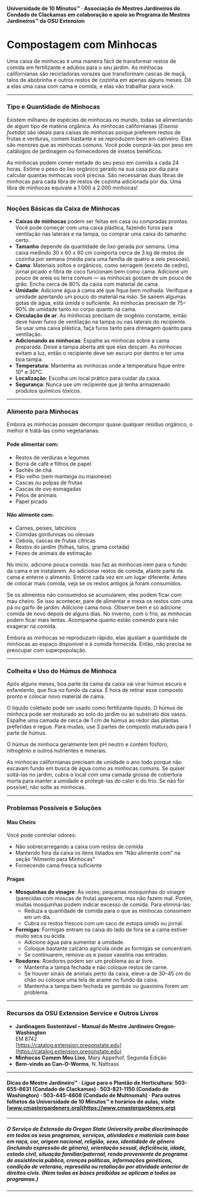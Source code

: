 #### Universidade de 10 Minutos™ · Associação de Mestres Jardineiros do Condado de Clackamas em colaboração e apoio ao Programa de Mestres Jardineiros™ da OSU Extension

# Compostagem com Minhocas

Uma caixa de minhocas é uma maneira fácil de transformar restos de comida em fertilizante e adubos para o seu jardim. As minhocas californianas são recicladoras vorazes que transformam cascas de maçã, talos de abobrinha e outros restos de cozinha em apenas alguns meses. Dê a elas uma casa com cama e comida, e elas vão trabalhar para você.

---

### Tipo e Quantidade de Minhocas

Existem milhares de espécies de minhocas no mundo, todas se alimentando de algum tipo de matéria orgânica. As minhocas californianas (*Eisenia foetida*) são ideais para caixas de minhocas porque preferem restos de frutas e verduras, comem bastante e se reproduzem bem em cativeiro. Elas são menores que as minhocas comuns. Você pode comprá-las por peso em catálogos de jardinagem ou fornecedores de insetos benéficos.

As minhocas podem comer metade do seu peso em comida a cada 24 horas. Estime o peso do lixo orgânico gerado na sua casa por dia para calcular quantas minhocas você precisa. São necessárias duas libras de minhocas para cada libra de restos de cozinha adicionada por dia. Uma libra de minhocas equivale a 1.000 a 2.000 minhocas!

---

### Noções Básicas da Caixa de Minhocas

- **Caixas de minhocas** podem ser feitas em casa ou compradas prontas. Você pode começar com uma caixa plástica, fazendo furos para ventilação nas laterais e na tampa, ou comprar uma caixa do tamanho certo.
- **Tamanho** depende da quantidade de lixo gerada por semana. Uma caixa medindo 30 x 60 x 90 cm comporta cerca de 3 kg de restos de cozinha por semana (média para uma família de quatro a seis pessoas).
- **Cama**: Materiais soltos e orgânicos, como serragem (exceto de cedro), jornal picado e fibra de coco funcionam bem como cama. Adicione um pouco de areia ou terra comum — as minhocas gostam de um pouco de grão. Encha cerca de 80% da caixa com material de cama.
- **Umidade**: Adicione água à cama até que fique bem molhada. Verifique a umidade apertando um pouco do material na mão. Se saírem algumas gotas de água, está úmida o suficiente. As minhocas precisam de 75–90% de umidade tanto no corpo quanto na cama.
- **Circulação de ar**: As minhocas precisam de oxigênio constante, então deve haver furos de ventilação na tampa ou nas laterais do recipiente. Se usar uma caixa plástica, faça furos tanto para drenagem quanto para ventilação.
- **Adicionando as minhocas**: Espalhe as minhocas sobre a cama preparada. Deixe a tampa aberta até que elas desçam. As minhocas evitam a luz, então o recipiente deve ser escuro por dentro e ter uma boa tampa.
- **Temperatura**: Mantenha as minhocas onde a temperatura fique entre 10° e 30°C.
- **Localização**: Escolha um local prático para cuidar da caixa.
- **Segurança**: Nunca use um recipiente que já tenha armazenado produtos químicos tóxicos.

---

### Alimento para Minhocas

Embora as minhocas possam decompor quase qualquer resíduo orgânico, o melhor é tratá-las como vegetarianas.

#### Pode alimentar com:

- Restos de verduras e legumes
- Borra de café e filtros de papel
- Sachês de chá
- Pão velho (sem manteiga ou maionese)
- Cascas ou polpas de frutas
- Cascas de ovo esmagadas
- Pelos de animais
- Papel picado

#### Não alimente com:

- Carnes, peixes, laticínios
- Comidas gordurosas ou oleosas
- Cebola, cascas de frutas cítricas
- Restos do jardim (folhas, talos, grama cortada)
- Fezes de animais de estimação

No início, adicione pouca comida. Isso faz as minhocas irem para o fundo da cama e se instalarem. Ao adicionar restos de comida, afaste parte da cama e enterre o alimento. Enterre cada vez em um lugar diferente. Antes de colocar mais comida, veja se os restos antigos já foram consumidos.

Se os alimentos não consumidos se acumularem, eles podem ficar com mau cheiro. Se isso acontecer, pare de alimentar e mexa os restos com uma pá ou garfo de jardim. Adicione cama nova. Observe bem e só adicione comida de novo depois de alguns dias. No inverno, com o frio, as minhocas podem ficar mais lentas. Acompanhe quanto estão comendo para não exagerar na comida.

Embora as minhocas se reproduzam rápido, elas ajustam a quantidade de minhocas ao espaço disponível e à comida fornecida. Então, não precisa se preocupar com superpopulação.

---

### Colheita e Uso do Húmus de Minhoca

Após alguns meses, boa parte da cama da caixa vai virar húmus escuro e esfarelento, que fica no fundo da caixa. É hora de retirar esse composto pronto e colocar novo material de cama.

O líquido coletado pode ser usado como fertilizante líquido. O húmus de minhoca pode ser misturado ao solo do jardim ou ao substrato dos vasos. Espalhe uma camada de cerca de 1 cm de húmus ao redor das plantas preferidas e regue. Para mudas, use 3 partes de composto maturado para 1 parte de húmus.

O húmus de minhoca geralmente tem pH neutro e contém fósforo, nitrogênio e outros nutrientes e minerais.

As minhocas californianas precisam de umidade o ano todo porque não escavam fundo em busca de água como as minhocas comuns. Se quiser soltá-las no jardim, cubra o local com uma camada grossa de cobertura morta para manter a umidade e protegê-las do calor e do frio. Se não for possível, não solte as minhocas.

---

### Problemas Possíveis e Soluções

#### Mau Cheiro

Você pode controlar odores:

- Não sobrecarregando a caixa com restos de comida
- Mantendo fora da caixa os itens listados em “Não alimente com” na seção “Alimento para Minhocas”
- Fornecendo cama fresca suficiente

#### Pragas

- **Mosquinhas do vinagre**: Às vezes, pequenas mosquinhas do vinagre (parecidas com moscas de fruta) aparecem, mas não fazem mal. Porém, muitas mosquinhas podem indicar excesso de comida. Para eliminá-las:
  - Reduza a quantidade de comida para o que as minhocas consomem em um dia.
  - Cubra os restos frescos com um saco de estopa úmido ou jornal.
- **Formigas**: Formigas entram na caixa do lado de fora se a cama estiver muito seca ou ácida.
  - Adicione água para aumentar a umidade.
  - Coloque bastante calcário agrícola onde as formigas se concentram.
  - Se continuarem, remova-as e passe vaselina nas entradas.
- **Roedores**: Roedores podem ser um problema ao ar livre.
  - Mantenha a tampa fechada e não coloque restos de carne.
  - Se houver sinais de animais perto da caixa, eleve-a de 30–45 cm do chão ou coloque uma tela de arame no fundo da caixa.
  - Mantenha a tampa bem fechada se gambás ou guaxinins forem um problema.

---

### Recursos da OSU Extension Service e Outros Livros

- **Jardinagem Sustentável – Manual do Mestre Jardineiro Oregon-Washington**  
  EM 8742  
  [https://catalog.extension.oregonstate.edu](https://catalog.extension.oregonstate.edu)
- **Minhocas Comem Meu Lixo**, Mary Appelhof, Segunda Edição
- **Bem-vindo ao Can-O-Worms**, N. Nattrass

---

#### Dicas do Mestre Jardineiro™ · Ligue para o Plantão de Horticultura: 503-655-8631 (Condado de Clackamas) · 503-821-1150 (Condado de Washington) · 503-445-4608 (Condado de Multnomah) · Para outros folhetos da Universidade de 10 Minutos™ e horários de aulas, visite [www.cmastergardeners.org](https://www.cmastergardeners.org)

---

##### O Serviço de Extensão da Oregon State University proíbe discriminação em todos os seus programas, serviços, atividades e materiais com base em raça, cor, origem nacional, religião, sexo, identidade de gênero (incluindo expressão de gênero), orientação sexual, deficiência, idade, estado civil, situação familiar/paternal, renda proveniente de programa de assistência pública, crenças políticas, informações genéticas, condição de veterano, represália ou retaliação por atividade anterior de direitos civis. (Nem todas as bases proibidas se aplicam a todos os programas.)
---